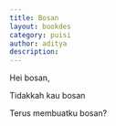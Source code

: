 ```yaml
---
title: Bosan
layout: bookdes
category: puisi
author: aditya
description: 
---
```


Hei bosan,

Tidakkah kau bosan

Terus membuatku bosan?